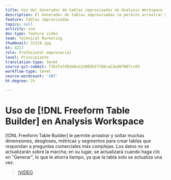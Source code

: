 ```yaml
---
title: Uso del Generador de tablas improvisadas en Analysis Workspace
description: El Generador de tablas improvisadas le permite arrastrar y soltar muchas dimensiones, desgloses, métricas y segmentos para crear tablas que respondan a preguntas comerciales más complejas. Los datos no se actualizarán sobre la marcha; en su lugar, se actualizará cuando haga clic en "Generar", lo que le ahorra tiempo, ya que la tabla solo se actualiza una vez.
feature: Tablas improvisadas
topics: null
activity: use
doc-type: feature video
team: Technical Marketing
thumbnail: 31318.jpg
kt: 4217
role: Profesional empresarial
level: Principiante
translation-type: tm+mt
source-git-commit: f3b3fa7d91b0cb21005b57768ca23ed6700fcc03
workflow-type: tm+mt
source-wordcount: '107'
ht-degree: 1%

---
```



# Uso de [!DNL Freeform Table Builder] en Analysis Workspace

[!DNL Freeform Table Builder] le permite arrastrar y soltar muchas dimensiones, desgloses, métricas y segmentos para crear tablas que respondan a preguntas comerciales más complejas. Los datos no se actualizarán sobre la marcha; en su lugar, se actualizará cuando haga clic en &quot;Generar&quot;, lo que le ahorra tiempo, ya que la tabla solo se actualiza una vez.

>[!VIDEO](https://video.tv.adobe.com/v/31318/?quality=12)
